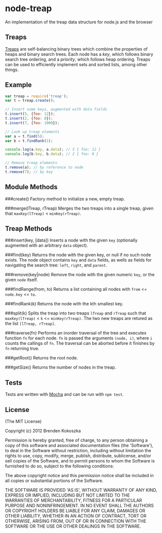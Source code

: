 # node-treap

An implementation of the treap data structure for node.js and the browser

## Treaps
[Treaps](http://en.wikipedia.org/wiki/Treap) are self-balancing binary trees 
which combine the properties of heaps and binary search trees. Each node has a
_key_, which follows binary search tree ordering, and a _priority_, which 
follows heap ordering. Treaps can be used to efficiently implement sets and 
sorted lists, among other things.

## Example

```javascript
var treap = require('treap');
var t = treap.create();

// Insert some keys, augmented with data fields
t.insert(5, {foo: 12});
t.insert(2, {foo: 8});
t.insert(7, {foo: 1000});

// Look up treap elements
var a = t.find(5);
var b = t.findRank(1);

console.log(a.key, a.data); // 5 { foo: 12 }
console.log(b.key, b.data); // 2 { foo: 8 }

// Remove treap elements
t.remove(a); // by reference to node
t.remove(7); // by key
```

## Module Methods
###create()
Factory method to initialize a new, empty treap.

###merge(lTreap, rTreap)
Merges the two treaps into a single treap, given that <code>maxKey(lTreap)</code> &lt; <code>minKey(rTreap)</code>.

## Treap Methods
###insert(key, [data])
Inserts a node with the given <code>key</code> (optionally augmented with an arbitrary <code>data</code> object).

###find(key)
Returns the node with the given key, or null if no such node exists. The node object contains <code>key</code>
and <code>data</code> fields, as wells as fields for navigating the search tree: <code>left</code>, <code>right</code>,
and <code>parent</code>.

###remove(key|node)
Remove the node with the given numeric <code>key</code>, or the given <code>node</code> itself.

###findRange(from, to)
Returns a list containing all nodes with <code>from</code> &lt;= <code>node.key</code> &lt;= <code>to</code>.

###findRank(k)
Returns the node with the kth smallest key.

###split(k)
Splits the treap into two treaps <code>lTreap</code> and <code>rTreap</code> such that <code>maxKey(lTreap)</code> 
&lt; <code>k</code> &lt;= <code>minKey(rTreap)</code>. The two new treaps are retured as the list <code>[lTreap, 
rTreap]</code>.</td>

###traverse(fn)
Performs an inorder traversal of the tree and executes function <code>fn</code> for each node. <code>fn</code>
is passed the arguments <code>(node, i)</code>, where <code>i</code> counts the callings of <code>fn</code>.</td>
The traversal can be aborted before it finishes by <code>fn</code> returning true.

###getRoot()
Returns the root node.

###getSize()
Returns the number of nodes in the treap.

## Tests
Tests are written with [Mocha](http://visionmedia.github.com/mocha/) and can be run with `npm test`.

## License
(The MIT License)

Copyright (c) 2012 Brenden Kokoszka

Permission is hereby granted, free of charge, to any person obtaining a copy of this software and associated documentation files (the 'Software'), to deal in the Software without restriction, including without limitation the rights to use, copy, modify, merge, publish, distribute, sublicense, and/or sell copies of the Software, and to permit persons to whom the Software is furnished to do so, subject to the following conditions:

The above copyright notice and this permission notice shall be included in all copies or substantial portions of the Software.

THE SOFTWARE IS PROVIDED 'AS IS', WITHOUT WARRANTY OF ANY KIND, EXPRESS OR IMPLIED, INCLUDING BUT NOT LIMITED TO THE WARRANTIES OF MERCHANTABILITY, FITNESS FOR A PARTICULAR PURPOSE AND NONINFRINGEMENT. IN NO EVENT SHALL THE AUTHORS OR COPYRIGHT HOLDERS BE LIABLE FOR ANY CLAIM, DAMAGES OR OTHER LIABILITY, WHETHER IN AN ACTION OF CONTRACT, TORT OR OTHERWISE, ARISING FROM, OUT OF OR IN CONNECTION WITH THE SOFTWARE OR THE USE OR OTHER DEALINGS IN THE SOFTWARE.
